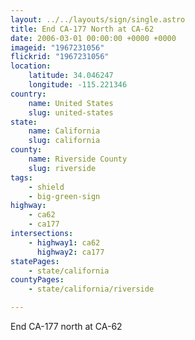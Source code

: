 ```yaml
---
layout: ../../layouts/sign/single.astro
title: End CA-177 North at CA-62
date: 2006-03-01 00:00:00 +0000 +0000
imageid: "1967231056"
flickrid: "1967231056"
location:
    latitude: 34.046247
    longitude: -115.221346
country:
    name: United States
    slug: united-states
state:
    name: California
    slug: california
county:
    name: Riverside County
    slug: riverside
tags:
    - shield
    - big-green-sign
highway:
    - ca62
    - ca177
intersections:
    - highway1: ca62
      highway2: ca177
statePages:
    - state/california
countyPages:
    - state/california/riverside

---
```

End CA-177 north at CA-62